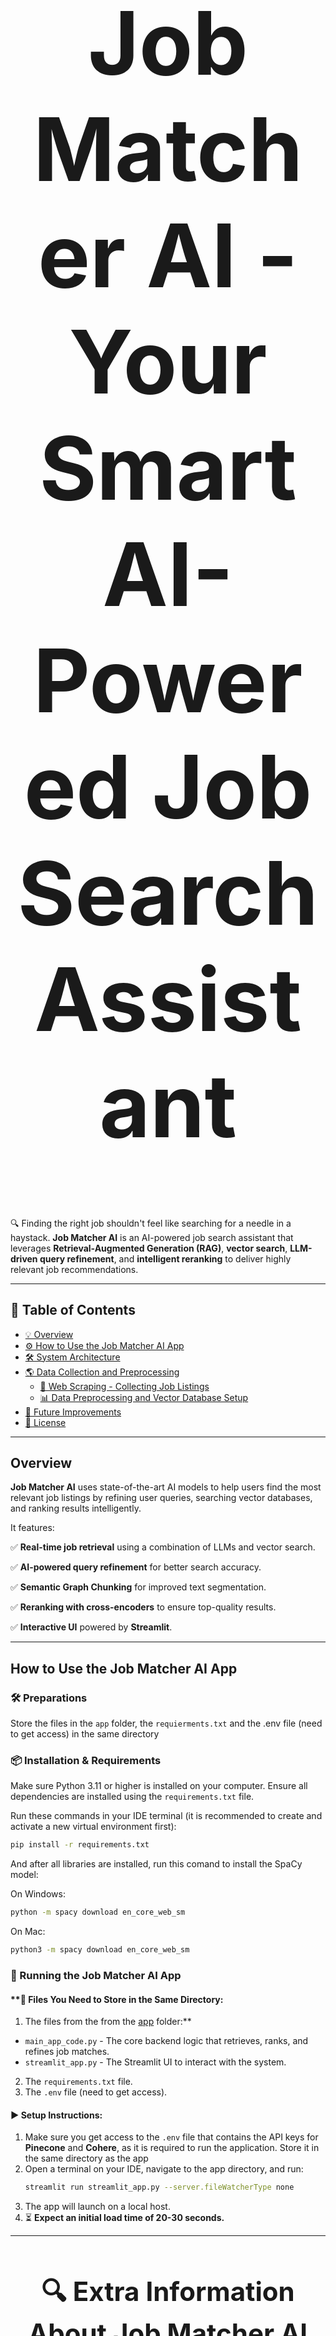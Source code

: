 <h1 align="center" style="font-size: 10em;">Job Matcher AI - Your Smart AI-Powered Job Search Assistant</h1>

🔍 Finding the right job shouldn't feel like searching for a needle in a haystack. **Job Matcher AI** is an AI-powered job search assistant that leverages **Retrieval-Augmented Generation (RAG)**, **vector search**, **LLM-driven query refinement**, and **intelligent reranking** to deliver highly relevant job recommendations.

---


## 📖 Table of Contents

- [💡 Overview](#overview)
- [⚙️ How to Use the Job Matcher AI App](#how-to-use-the-job-matcher-ai-app)
- [🛠️ System Architecture](#system-architecture)
- [🌎 Data Collection and Preprocessing](#data-collection-and-preprocessing)
  - [📡 Web Scraping - Collecting Job Listings](#web-scraping---collecting-job-listings)
  - [📊 Data Preprocessing and Vector Database Setup](#data-preprocessing-and-vector-database-setup)
- [🔮 Future Improvements](#notes--future-improvements)
- [📜 License](#license)

---

## Overview

**Job Matcher AI** uses state-of-the-art AI models to help users find the most relevant job listings by refining user queries, searching vector databases, and ranking results intelligently. 

It features:

✅ **Real-time job retrieval** using a combination of LLMs and vector search.

✅ **AI-powered query refinement** for better search accuracy.

✅ **Semantic Graph Chunking** for improved text segmentation.

✅ **Reranking with cross-encoders** to ensure top-quality results.

✅ **Interactive UI** powered by **Streamlit**.

---

## How to Use the Job Matcher AI App

### 🛠️ Preparations
Store the files in the `app` folder, the `requierments.txt` and the .env file (need to get access) in the same directory

### 📦 Installation & Requirements
Make sure Python 3.11 or higher is installed on your computer.
Ensure all dependencies are installed using the `requirements.txt` file.

Run these commands in your IDE terminal (it is recommended to create and activate a new virtual environment first):
```bash
pip install -r requirements.txt
```
And after all libraries are installed, run this comand to install the SpaCy model:

On Windows:
```bash
python -m spacy download en_core_web_sm
```
On Mac:
```bash
python3 -m spacy download en_core_web_sm
```

### 🎯 Running the Job Matcher AI App
#### **📂  Files You Need to Store in the Same Directory:
1. The files from the from the [app](https://github.com/itamar-shashar/JobMatcher_AI/tree/main/app) folder:**
- `main_app_code.py` - The core backend logic that retrieves, ranks, and refines job matches.
- `streamlit_app.py` - The Streamlit UI to interact with the system.
2. The `requirements.txt` file.
3. The `.env` file (need to get access).

#### **▶️ Setup Instructions:**
1. Make sure you get access to the `.env` file that contains the API keys for **Pinecone** and **Cohere**, as it is required to run the application. Store it in the same directory as the app
2. Open a terminal on your IDE, navigate to the app directory, and run:
   ```bash
   streamlit run streamlit_app.py --server.fileWatcherType none
   ```
3. The app will launch on a local host.
4. ⏳ **Expect an initial load time of 20-30 seconds.**

---
<h1 align="center" style="font-size: 3em; margin-bottom: 20px;">
    🔍 Extra Information About Job Matcher AI For Developers and Enthusiasts
</h1>

<p align="center" style="font-size: 1.1em; color: gray;">
    The following sections are not required to run the app. This is simply to enrich your knowledge about the entire process.
</p>


## System Architecture

<p align="center">
  <img src="https://github.com/user-attachments/assets/0f0750ba-da32-424f-9ee2-e3487c4e6ee0" alt="System Architecture">
</p>

---

## Data Collection and Preprocessing 
### Web Scraping - Collecting Job Listings
#### **📝 Files (from the [web scraping](https://github.com/itamar-shashar/JobMatcher_AI/tree/main/web%20scraping) folder):**
- `indeed_scraper.py` - The job listing scraper.
- `run_scraper.py` - Runs the scraper in a loop every few hours.

#### **🔑 Requirements:**
- Requires **Bright Data** credentials (**USERNAME** and **PASSWORD**). Need to store it in the `.env` file.
- The scraper runs automatically when `run_scraper.py` is executed.

### Data Preprocessing and Vector Database Setup
#### **🔍 Files (from the [preprocessing and pinecone](https://github.com/itamar-shashar/JobMatcher_AI/tree/main/preprocessing%20and%20pinecone) folder:**
- `analys_preprocess_and_vectordb.ipynb` - Jupyter Notebook for:
  - 🛠️ **Data cleaning** and **preprocessing** with **Apache Spark**.
  - 🔡 **Text normalization** and **feature engineering** (e.g., adding education level, filling missing values).
  - 🧩 **Chunking job descriptions** using **Semantic Graph Chunking**.
  - 📦 **Storing job listings in Pinecone Vector DB**.
- `semantic_graph_chunker.py` - Standalone script for **Semantic Graph Chunking**.

#### **⚙️ How to Run:**
- Best run on **Databricks** due to large-scale data processing.
- 📂 The dataset is not included in this repository. You need to either:
  1. **Obtain access** to the preprocessed parquet file.
  2. **Create your own parquet file** containing the following columns:
     - `company`, `title`, `location`, `job_type`, `salary`, `seniority`, `url`, `description`.

    Example for Dataset Structure:
<p align="center">
  <img src="https://github.com/user-attachments/assets/6176bff0-c2ad-4d6f-87ed-59beb4b99f36" alt="Example Dataset" style="width:80%;">>
</p>

- Set the **data directory, Pinecone API key, and index name** in the first cell of the notebook (need to copy from the .env file).
- ⏳ **Running this step takes time, but it is not necessary to use the app**, as the data must already exist in Pinecone.

---

## Notes & Future Improvements
- 🔑 The `.env` file containing API keys is **not included** in this repository and must be obtained separately.
- 📌 The preprocessing step is **not required** to run the app, as the job data is already indexed.
- ⚡ Future work will focus on **optimizing speed**, **improving prompt engineering**, and **scaling the system** to integrate with real-time job boards.

---

## License
This project is intended for educational and research purposes.

💬 For any inquiries, please open an issue or reach out to the contributors.

